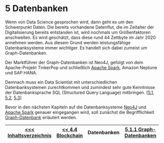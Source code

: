 # 5 Datenbanken

Wenn von Data Science gesprochen wird, dann geht es um den Schwerpunkt Daten. Die bereits vorhandene Datenflut, die im Zeitalter der Digitalisierung bereits entstanden ist, wird nochmals um Größenfaktoren anschwellen. Es wird geschätzt, dass diese rund 44 Zettbyte im Jahr 2020 annehmen werden. Aus diesem Grund werden leistungsfähige Datenbanksysteme immer wichtiger. Es handelt sich dabei zumeist um Graph-Datenbanken.

Der Marktführer der Graph-Datenbanken ist Neo4J, gefolgt von dem Apache-Projekt TinkerPop und schließlich [Apache Spark](../Spark/5_2_1_Entstehung.md), Amazon Neptune und SAP HANA.

Demnach muss ein Data Scientist mit unterschiedlichen Datenbanksystemen zurechtkommen und zumindest sehr gute Kenntnisse der Datenbanksprache SQL (Structured Query Language) mitbringen. [[5.1](https://www.cio.de/a/was-ein-data-scientist-wirklich-koennen-muss,3577657), [5.2](https://www.bigdata-insider.de/big-data-datenbanken-a-718773/), [5.3](https://www.bigdata-insider.de/graph-datenbanken-a-887332/)]

Bevor in den nächsten Kapiteln auf die Datenbanksysteme [Neo4J](./Neo4J.md) und [Apache Spark](../Spark/5_2_1_Entstehung.md) genauer eingegangen wird, soll zunächst die Begrifflichkeit [Graph-Datenbank](./Graphdatabase.md) erläutert werden.


| [&lt;&lt;&lt; Inhaltsverzeichnis](../README.md) | [&lt;&lt; 4.4 Blockchain](../Technologien/Blockchain.md) | Datenbanken | [5.1.1 Graph-Datenbanken](./Graphdatabase.md) |
|------------------------------------------------|---------------------------------------------------------------------------------|-------------|-----------------------------------------------------------------|
